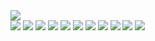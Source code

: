 


<img src="https://img.shields.io/badge/GitHub-181717?style=flat&logo=GitHub&logoColor=fff" />
</br>
<img src="https://img.shields.io/badge/HTML5-E34F26?style=flat&logo=HTML5&logoColor=fff" />
<img src="https://img.shields.io/badge/css3-1572B6?style=flat&logo=CSS3&logoColor=fff" />
<img src="https://img.shields.io/badge/Sass-CC6699?style=flat&logo=Sass&logoColor=fff" />
<img src="https://img.shields.io/badge/tailwindcss-06B6D4?style=flat&logo=tailwindcss&logoColor=fff" />
<img src="https://img.shields.io/badge/normalize.css-E3695F?style=flat&logo=normalize.css&logoColor=fff" />
<img src="https://img.shields.io/badge/javascript-F7DF1E?style=flat&logo=javascript&logoColor=fff" />
<img src="https://img.shields.io/badge/React-61DAFB?style=flat&logo=React&logoColor=fff" />
<img src="https://img.shields.io/badge/ReadMe-018EF5?style=flat&logo=ReadMe&logoColor=fff" />
<img src="https://img.shields.io/badge/prettier-F7B93E?style=flat&logo=prettier&logoColor=fff" />
<img src="https://img.shields.io/badge/typescript-3178C6?style=flat&logo=typescript&logoColor=fff" />
<img src="https://img.shields.io/badge/styledcomponents-DB7093?style=flat&logo=styledcomponents&logoColor=fff" />
